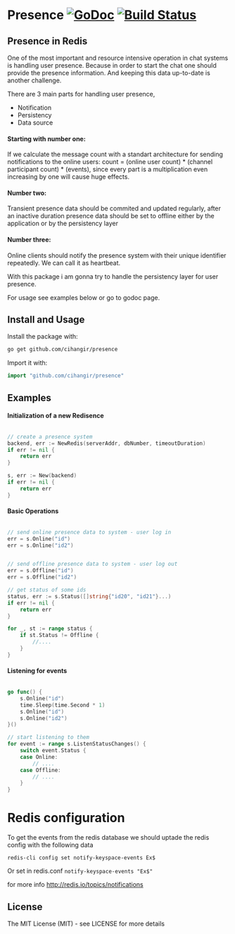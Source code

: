 # Presence [![GoDoc](https://godoc.org/github.com/cihangir/presence?status.svg)](https://godoc.org/github.com/cihangir/presence) [![Build Status](https://travis-ci.org/cihangir/presence.svg?branch=master)](https://travis-ci.org/cihangir/presence)

Presence in Redis
------------------

One of the most important and resource intensive operation in chat systems is handling user presence.
Because in order to start the chat one should provide the presence information.
And keeping this data up-to-date is another challenge.

There are 3 main parts for handling user presence,
* Notification
* Persistency
* Data source

#### Starting with number one:
If we calculate the message count with a standart architecture for sending notifications to the online users:
count = (online user count) * (channel participant count) * (events), since every part is a
multiplication even increasing by one will cause huge effects.

#### Number two:
Transient presence data should be commited and updated regularly, after an inactive duration presence data should be set to offline
either by the application or by the persistency layer

#### Number three:
Online clients should notify the presence system with their unique identifier repeatedly. We can call it as heartbeat.


With this package i am gonna try to handle the persistency layer for user presence.


For usage see examples below or go to godoc page.

## Install and Usage

Install the package with:

```bash
go get github.com/cihangir/presence
```

Import it with:

```go
import "github.com/cihangir/presence"
```


## Examples

#### Initialization of a new Redisence

```go

// create a presence system
backend, err := NewRedis(serverAddr, dbNumber, timeoutDuration)
if err != nil {
    return err
}

s, err := New(backend)
if err != nil {
    return err
}

```

#### Basic Operations

```go

// send online presence data to system - user log in
err = s.Online("id")
err = s.Online("id2")


// send offline presence data to system - user log out
err = s.Offline("id")
err = s.Offline("id2")

// get status of some ids
status, err := s.Status([]string{"id20", "id21"}...)
if err != nil {
    return err
}

for _, st := range status {
    if st.Status != Offline {
        //....
    }
}

```

#### Listening for events

```go

go func() {
    s.Online("id")
    time.Sleep(time.Second * 1)
    s.Online("id")
    s.Online("id2")
}()

// start listening to them
for event := range s.ListenStatusChanges() {
    switch event.Status {
    case Online:
        // ....
    case Offline:
        // ....
    }
}

```


# Redis configuration
To get the events from the redis database we should uptade the redis config with the following data

`redis-cli config set notify-keyspace-events Ex$`

Or
set in redis.conf
`notify-keyspace-events "Ex$"`

for more info http://redis.io/topics/notifications

## License

The MIT License (MIT) - see LICENSE for more details
